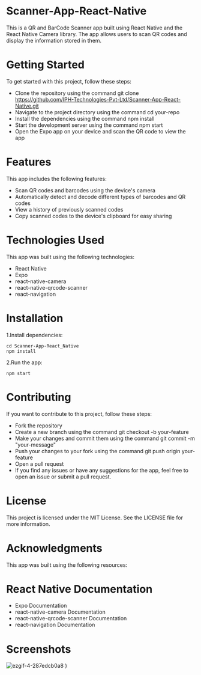 # Scanner-App-React-Native
 This is a QR and BarCode Scanner app built using React Native and the React Native Camera library. The app allows users to scan QR codes and display the information stored in them.
# Getting Started
To get started with this project, follow these steps:

 - Clone the repository using the command git clone https://github.com/IPH-Technologies-Pvt-Ltd/Scanner-App-React-Native.git
 - Navigate to the project directory using the command cd your-repo
 - Install the dependencies using the command npm install
 - Start the development server using the command npm start
 - Open the Expo app on your device and scan the QR code to view the app

# Features
This app includes the following features:

 - Scan QR codes and barcodes using the device's camera
 - Automatically detect and decode different types of barcodes and QR codes
 - View a history of previously scanned codes
 - Copy scanned codes to the device's clipboard for easy sharing

# Technologies Used
 This app was built using the following technologies:

 - React Native
 - Expo
 - react-native-camera
 - react-native-qrcode-scanner
 - react-navigation

# Installation

1.Install dependencies:

    cd Scanner-App-React_Native
    npm install

2.Run the app:

    npm start

# Contributing
 If you want to contribute to this project, follow these steps:

 - Fork the repository
 - Create a new branch using the command git checkout -b your-feature
 - Make your changes and commit them using the command git commit -m "your-message"
 - Push your changes to your fork using the command git push origin your-feature
 - Open a pull request
 - If you find any issues or have any suggestions for the app, feel free to open an issue or submit a pull request.

# License
 This project is licensed under the MIT License. See the LICENSE file for more information.

# Acknowledgments
 This app was built using the following resources:

# React Native Documentation
 - Expo Documentation
 - react-native-camera Documentation
 - react-native-qrcode-scanner Documentation
 - react-navigation Documentation




# Screenshots
![ezgif-4-287edcb0a8](https://github.com/IPH-Technologies-Pvt-Ltd/Scanner-App-React-Native/assets/124868842/77b0460d-e2e2-4192-a2e0-6fae816e0c53)
)

